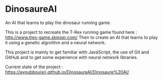 # DinosaureAI
An AI that learns to play the dinosaur running game.

This is a project to recreate the T-Rex running game found here : http://www.trex-game.skipser.com/
Then to create an AI that learns to play it using a genetic algrotihm and a neural network.

This project is mainly to get familiar with JavaScript, the use of Git and GitHub and to get some experience with neural network libraries.

Current state of the project : https://ayoubbouisri.github.io/DinosaureAI/Dinosaure%20AI/
